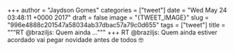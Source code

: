 
+++
author = "Jaydson Gomes"
categories = ["tweet"]
date = "Wed May 24 03:48:11 +0000 2017"
draft = false
image = "{TWEET_IMAGE}"
slug = "996e4888c201547a58034ab37dbac57a79c0d655"
tags = ["tweet"]
title = """RT @braziljs: Quem ainda ..."""
+++
RT @braziljs: Quem ainda estiver acordado vai pegar novidade antes de todos 🤓
